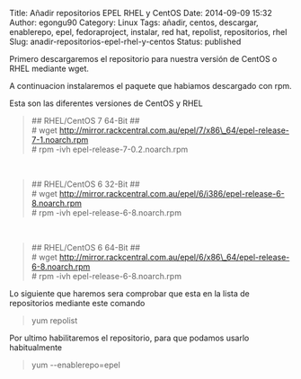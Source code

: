 Title: Añadir repositorios EPEL RHEL y CentOS
Date: 2014-09-09 15:32
Author: egongu90
Category: Linux
Tags: añadir, centos, descargar, enablerepo, epel, fedoraproject, instalar, red hat, repolist, repositorios, rhel
Slug: anadir-repositorios-epel-rhel-y-centos
Status: published

Primero descargaremos el repositorio para nuestra versión de CentOS o
RHEL mediante wget.

A continuacion instalaremos el paquete que habiamos descargado con rpm.

Esta son las diferentes versiones de CentOS y RHEL

> \#\# RHEL/CentOS 7 64-Bit \#\#  
>  \#
> wget http://mirror.rackcentral.com.au/epel/7/x86\_64/epel-release-7-1.noarch.rpm  
>  \# rpm -ivh epel-release-7-0.2.noarch.rpm

 

> \#\# RHEL/CentOS 6 32-Bit \#\#  
>  \#
> wget http://mirror.rackcentral.com.au/epel/6/i386/epel-release-6-8.noarch.rpm  
>  \# rpm -ivh epel-release-6-8.noarch.rpm

 

> \#\# RHEL/CentOS 6 64-Bit \#\#  
>  \#
> wget http://mirror.rackcentral.com.au/epel/6/x86\_64/epel-release-6-8.noarch.rpm  
>  \# rpm -ivh epel-release-6-8.noarch.rpm

Lo siguiente que haremos sera comprobar que esta en la lista de
repositorios mediante este comando

> yum repolist

Por ultimo habilitaremos el repositorio, para que podamos usarlo
habitualmente

> yum --enablerepo=epel
